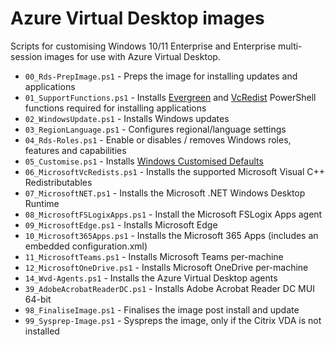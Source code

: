 # Azure Virtual Desktop images

Scripts for customising Windows 10/11 Enterprise and Enterprise multi-session images for use with Azure Virtual Desktop.

* `00_Rds-PrepImage.ps1` - Preps the image for installing updates and applications
* `01_SupportFunctions.ps1` - Installs [Evergreen](https://stealthpuppy.com/evergreen) and [VcRedist](https://vcredist.com) PowerShell functions required for installing applications
* `02_WindowsUpdate.ps1` - Installs Windows updates
* `03_RegionLanguage.ps1` - Configures regional/language settings
* `04_Rds-Roles.ps1` - Enable or disables / removes Windows roles, features and capabilities
* `05_Customise.ps1` - Installs [Windows Customised Defaults](https://stealthpuppy.com/image-customise)
* `06_MicrosoftVcRedists.ps1` - Installs the supported Microsoft Visual C++ Redistributables
* `07_MicrosoftNET.ps1` - Installs the Microsoft .NET Windows Desktop Runtime
* `08_MicrosoftFSLogixApps.ps1` - Install the Microsoft FSLogix Apps agent
* `09_MicrosoftEdge.ps1` - Installs Microsoft Edge
* `10_Microsoft365Apps.ps1` - Installs the Microsoft 365 Apps (includes an embedded configuration.xml)
* `11_MicrosoftTeams.ps1` - Installs Microsoft Teams per-machine
* `12_MicrosoftOneDrive.ps1` - Installs Microsoft OneDrive per-machine
* `14_Wvd-Agents.ps1` - Installs the Azure Virtual Desktop agents
* `39_AdobeAcrobatReaderDC.ps1` - Installs Adobe Acrobat Reader DC MUI 64-bit
* `98_FinaliseImage.ps1` - Finalises the image post install and update
* `99_Sysprep-Image.ps1` - Syspreps the image, only if the Citrix VDA is not installed
